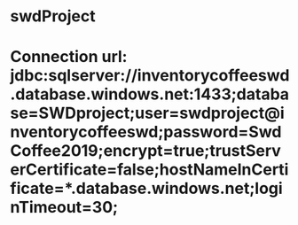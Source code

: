 # swdProject
# Connection url: jdbc:sqlserver://inventorycoffeeswd.database.windows.net:1433;database=SWDproject;user=swdproject@inventorycoffeeswd;password=SwdCoffee2019;encrypt=true;trustServerCertificate=false;hostNameInCertificate=*.database.windows.net;loginTimeout=30;
